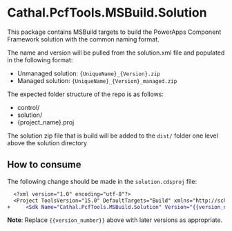 ﻿# Cathal.PcfTools.MSBuild.Solution

This package contains MSBuild targets to build the PowerApps Component Framework solution with the common naming format.

The name and version will be pulled from the solution.xml file and populated in the following format:
- Unmanaged solution: `{UniqueName}_{Version}.zip`
- Managed solution:   `{UniqueName}_{Version}_managed.zip`

The expected folder structure of the repo is as follows:
- control/
- solution/
- {project_name}.proj

The solution zip file that is build will be added to the `dist/` folder one level above the solution directory

## How to consume

The following change should be made in the `solution.cdsproj` file:

```diff
  <?xml version="1.0" encoding="utf-8"?>
  <Project ToolsVersion="15.0" DefaultTargets="Build" xmlns="http://schemas.microsoft.com/developer/msbuild/2003">
+     <Sdk Name="Cathal.PcfTools.MSBuild.Solution" Version="{{version_number}}" />
```

**Note**: Replace `{{version_number}}` above with later versions as appropriate.
